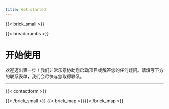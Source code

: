```yaml
---
title: Get started
---
```

{{< brick_small >}}

{{< breadcrumbs >}}

# 开始使用

欢迎迈出第一步！我们非常乐意协助您启动项目或解答您的任何疑问。请填写下方的联系表单，我们会尽快与您取得联系。

---

{{< contactform >}}

{{< /brick_small >}}
{{< brick_map >}}{{< /brick_map >}}
